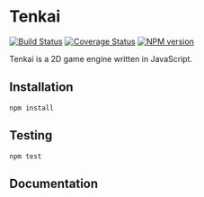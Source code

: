 # Tenkai

[![Build Status](https://img.shields.io/travis/tomdionysus/tenkai/master.svg)](https://travis-ci.org/tomdionysus/tenkai)
[![Coverage Status](https://img.shields.io/coveralls/github/tomdionysus/tenkai/master.svg)](https://coveralls.io/r/tomdionysus/tenkai?branch=master)
[![NPM version](https://img.shields.io/npm/v/tenkai.svg)](https://www.npmjs.com/package/tenkai)

Tenkai is a 2D game engine written in JavaScript.

## Installation

```
npm install
```

## Testing

```
npm test
```

## Documentation